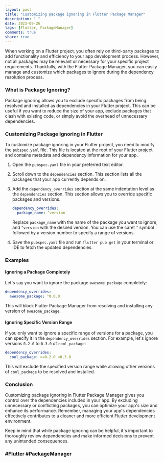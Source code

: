 ```yaml
---
layout: post
title: "Customizing package ignoring in Flutter Package Manager"
description: " "
date: 2023-09-26
tags: [Flutter, PackageManager]
comments: true
share: true
---
```


When working on a Flutter project, you often rely on third-party packages to add functionality and efficiency to your app development process. However, not all packages may be relevant or necessary for your specific project requirements. Thankfully, with the Flutter Package Manager, you can easily manage and customize which packages to ignore during the dependency resolution process.

### What is Package Ignoring?

Package ignoring allows you to exclude specific packages from being resolved and installed as dependencies in your Flutter project. This can be useful if you want to reduce the size of your app, exclude packages that clash with existing code, or simply avoid the overhead of unnecessary dependencies.

### Customizing Package Ignoring in Flutter

To customize package ignoring in your Flutter project, you need to modify the `pubspec.yaml` file. This file is located at the root of your Flutter project and contains metadata and dependency information for your app.

1. Open the `pubspec.yaml` file in your preferred text editor.

2. Scroll down to the `dependencies` section. This section lists all the packages that your app currently depends on.

3. Add the `dependency_overrides` section at the same indentation level as the `dependencies` section. This section allows you to override specific packages and versions.

    ```yaml
    dependency_overrides:
      package_name: ^version
    ```

    Replace `package_name` with the name of the package you want to ignore, and `^version` with the desired version. You can use the caret `^` symbol followed by a version number to specify a range of versions.

4. Save the `pubspec.yaml` file and run `flutter pub get` in your terminal or IDE to fetch the updated dependencies.

### Examples

#### Ignoring a Package Completely

Let's say you want to ignore the package `awesome_package` completely:

```yaml
dependency_overrides:
  awesome_package: ^0.0.0
```

This will block Flutter Package Manager from resolving and installing any version of `awesome_package`.

#### Ignoring Specific Version Range

If you only want to ignore a specific range of versions for a package, you can specify it in the `dependency_overrides` section. For example, let's ignore versions `0.2.0` to `0.3.0` of `cool_package`:

```yaml
dependency_overrides:
  cool_package: >=0.2.0 <0.3.0
```

This will exclude the specified version range while allowing other versions of `cool_package` to be resolved and installed.

### Conclusion

Customizing package ignoring in Flutter Package Manager gives you control over the dependencies included in your app. By excluding unnecessary or conflicting packages, you can optimize your app's size and enhance its performance. Remember, managing your app's dependencies effectively contributes to a cleaner and more efficient Flutter development environment.

Keep in mind that while package ignoring can be helpful, it's important to thoroughly review dependencies and make informed decisions to prevent any unintended consequences.

### #Flutter #PackageManager